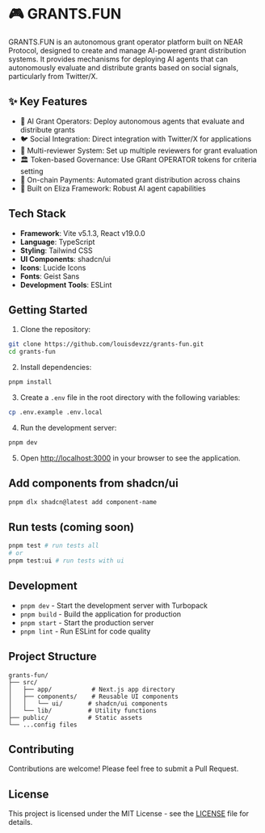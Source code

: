 # 🎮 GRANTS.FUN

GRANTS.FUN is an autonomous grant operator platform built on NEAR Protocol, designed to create and manage AI-powered grant distribution systems. It provides mechanisms for deploying AI agents that can autonomously evaluate and distribute grants based on social signals, particularly from Twitter/X.

## ✨ Key Features
- 🤖 AI Grant Operators: Deploy autonomous agents that evaluate and distribute grants
- 🐦 Social Integration: Direct integration with Twitter/X for applications
- 👥 Multi-reviewer System: Set up multiple reviewers for grant evaluation
- 🏛️ Token-based Governance: Use GRant OPERATOR tokens for criteria setting
- 💸 On-chain Payments: Automated grant distribution across chains
- 🧠 Built on Eliza Framework: Robust AI agent capabilities

## Tech Stack

- **Framework**: Vite v5.1.3, React v19.0.0
- **Language**: TypeScript
- **Styling**: Tailwind CSS
- **UI Components**: shadcn/ui
- **Icons**: Lucide Icons
- **Fonts**: Geist Sans
- **Development Tools**: ESLint

## Getting Started

1. Clone the repository:
```bash
git clone https://github.com/louisdevzz/grants-fun.git
cd grants-fun
```

2. Install dependencies:
```bash
pnpm install
```
3. Create a `.env` file in the root directory with the following variables:
```bash
cp .env.example .env.local
```

4. Run the development server:
```bash
pnpm dev
```

5. Open [http://localhost:3000](http://localhost:3000) in your browser to see the application.

## Add components from shadcn/ui

```bash
pnpm dlx shadcn@latest add component-name
```

## Run tests (coming soon)
```bash
pnpm test # run tests all
# or
pnpm test:ui # run tests with ui
```

## Development

- `pnpm dev` - Start the development server with Turbopack
- `pnpm build` - Build the application for production
- `pnpm start` - Start the production server
- `pnpm lint` - Run ESLint for code quality

## Project Structure

```
grants-fun/
├── src/
│   ├── app/           # Next.js app directory
│   ├── components/    # Reusable UI components
│   │   └── ui/       # shadcn/ui components
│   └── lib/          # Utility functions
├── public/           # Static assets
└── ...config files
```

## Contributing

Contributions are welcome! Please feel free to submit a Pull Request.

## License

This project is licensed under the MIT License - see the [LICENSE](LICENSE) file for details.
